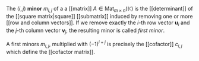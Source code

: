 
The $(i, j)$ **minor** $m_{i, j}$ of a a [[matrix]] $A \in \mathrm{Mat}_{m \times n}(\mathbb{K})$ is the [[determinant]] of the [[square matrix|square]] [[submatrix]] induced by removing one or more [[row and column vectors]]. If we remove exactly the $i$-th row vector $\mathbf{u}_{i}$ and the $j$-th column vector $\mathbf{v}_{j}$, the resulting minor is called *first minor*.

A first minors $m_{i, j}$, multiplied with $(-1)^{i+j}$ is precisely the [[cofactor]] $c_{i, j}$ which define the [[cofactor matrix]].



